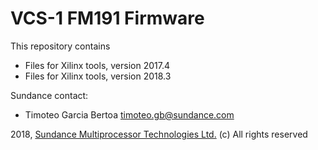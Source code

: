 # VCS-1 FM191 Firmware
This repository contains 
* Files for Xilinx tools, version 2017.4
* Files for Xilinx tools, version 2018.3

Sundance contact: 
* Timoteo Garcia Bertoa timoteo.gb@sundance.com

2018, [Sundance Multiprocessor Technologies Ltd.](http://www.sundance.technology/) (c) All rights reserved
